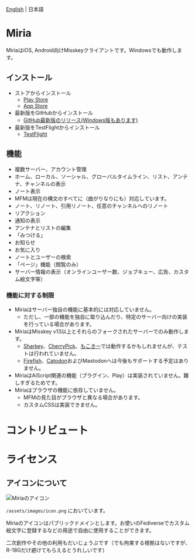 [English](https://github.com/shiosyakeyakini-info/miria/blob/develop/README.md) | 日本語

# Miria

MiriaはiOS, Android向けMisskeyクライアントです。Windowsでも動作します。

## インストール

- ストアからインストール
  - [Play Store](https://play.google.com/store/apps/details?id=info.shiosyakeyakini.miria)
  - [App Store](https://apps.apple.com/jp/app/miria/id6449201469)
- 最新版をGitHubからインストール
  - [GitHub最新版のリリース(Windows版もあります)](https://github.com/shiosyakeyakini-info/miria/releases/latest)
- 最新版をTestFlightからインストール
  - [TestFlight](https://testflight.apple.com/join/X6Q7pE98)

## 機能

- 複数サーバー、アカウント管理
- ホーム、ローカル、ソーシャル、グローバルタイムライン、リスト、アンテナ、チャンネルの表示
- ノート表示
- MFMは現在の構文のすべてに（曲がりなりにも）対応しています。
- ノート、リノート、引用リノート、任意のチャンネルへのリノート
- リアクション
- 通知の表示
- アンテナとリストの編集
- 「みつける」
- お知らせ
- お気に入り
- ノートとユーザーの検索
- 「ページ」機能（閲覧のみ）
- サーバー情報の表示（オンラインユーザー数、ジョブキュー、広告、カスタム絵文字等）


### 機能に対する制限

- Miriaはサーバー独自の機能に基本的には対応していません。
  - ただし、一部の機能を独自に取り込んだり、特定のサーバー向けの実装を行っている場合があります。
- MiriaはMisskey v13以上とそれらのフォークされたサーバーでのみ動作します。
  - [Sharkey](https://joinsharkey.org/)、[CherryPick](https://github.com/kokonect-link/cherrypick)、[もこきー](https://mkkey.net/)では動作するかもしれませんが、テストは行われていません。
  - [Firefish](https://joinfirefish.org/ja/)、[Catodon](https://catodon.social/)およびMastodonへは今後もサポートする予定はありません。
- MiriaはAiScript関連の機能（プラグイン、Play）は実装されていません。難しすぎるためです。
- Miriaはブラウザの機能に依存していません。
  - MFMの見た目がブラウザと異なる場合があります。
  - カスタムCSSは実装できません。

# コントリビュート



# ライセンス

## アイコンについて


![Miriaのアイコン](/assets/images/icon.png)

`/assets/images/icon.png` においています。

Miriaのアイコンはパブリックドメインとします。お使いのFediverseでカスタム絵文字に登録するなどの用途で自由に使用することができます。

二次創作やその他の利用もだいじょうぶです（でも拘束する根拠はないですが、R-18Gだけ避けてもらえるとうれしいです）
